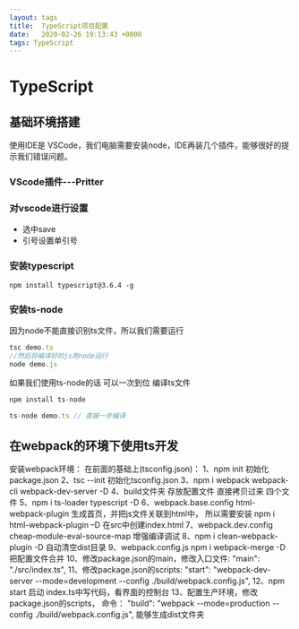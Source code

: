 ```yaml
---
layout: tags
title:  TypeScript项目配置
date:   2020-02-26 19:13:43 +0800
tags: TypeScript
---
```

# TypeScript

## 基础环境搭建

使用IDE是 VSCode，我们电脑需要安装node，IDE再装几个插件，能够很好的提示我们错误问题。

### VScode插件---Pritter

### 对vscode进行设置 

- 选中save 
- 引号设置单引号

### 安装typescript

```
npm install typescript@3.6.4 -g
```

### 安装ts-node

因为node不能直接识别ts文件，所以我们需要运行

```js
tsc demo.ts
//然后将编译好的js用node运行
node demo.js
```

如果我们使用ts-node的话 可以一次到位 编译ts文件

```js
npm install ts-node 

ts-node demo.ts // 直接一步编译
```



## 在webpack的环境下使用ts开发

安装webpack环境：
在前面的基础上(tsconfig.json)：
1、npm init 初始化package.json
2、tsc --init 初始化tsconfig.json
3、npm i webpack webpack-cli webpack-dev-server -D
4、build文件夹  存放配置文件 直接拷贝过来  四个文件
5、npm i ts-loader typescript -D
6、webpack.base.config  html-webpack-plugin 生成首页，并把js文件关联到html中，
所以需要安装 npm i html-webpack-plugin –D 在src中创建index.html
7、webpack.dev.config cheap-module-eval-source-map 增强编译调试 
8、npm i clean-webpack-plugin -D 自动清空dist目录
9、webpack.config.js    npm i webpack-merge -D  把配置文件合并
10、修改package.json的main，修改入口文件: "main": "./src/index.ts",
11、修改package.json的scripts:   "start": "webpack-dev-server --mode=development --config ./build/webpack.config.js",
12、npm start 启动   index.ts中写代码，看界面的控制台
13、配置生产环境，修改package.json的scripts，
命令：  "build": "webpack --mode=production --config ./build/webpack.config.js",
能够生成dist文件夹